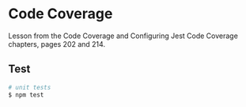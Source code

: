 # Code Coverage
Lesson from the Code Coverage and Configuring Jest Code Coverage chapters, pages 202 and 214.

## Test

```bash
# unit tests
$ npm test
